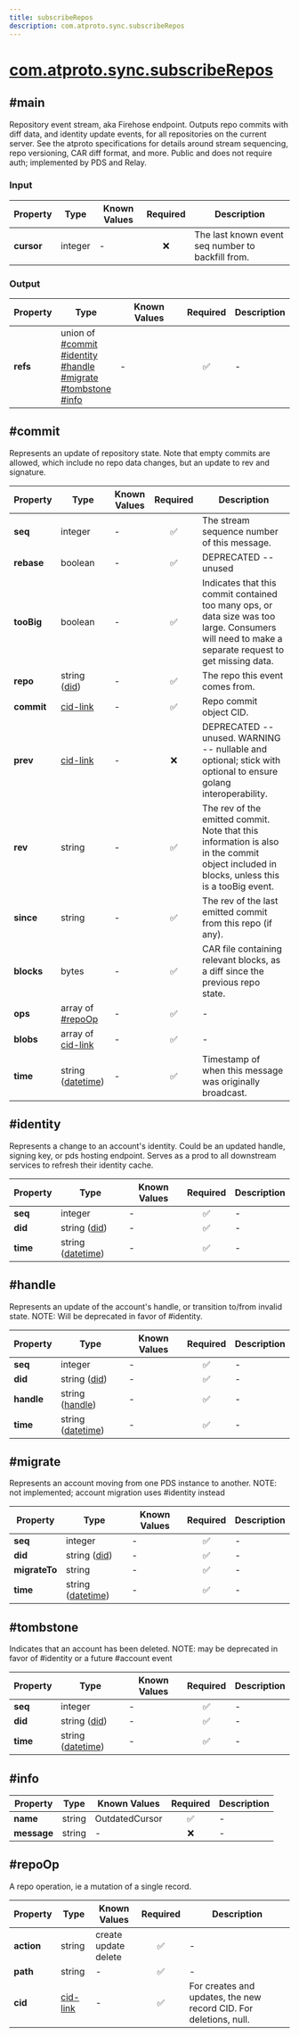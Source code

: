 ```yaml
---
title: subscribeRepos
description: com.atproto.sync.subscribeRepos
---
```


# [com.atproto.sync.subscribeRepos](https://github.com/myConsciousness/atproto.dart/blob/main/lexicons/com/atproto/sync/subscribeRepos.json)

## #main

Repository event stream, aka Firehose endpoint. Outputs repo commits with diff data, and identity update events, for all repositories on the current server. See the atproto specifications for details around stream sequencing, repo versioning, CAR diff format, and more. Public and does not require auth; implemented by PDS and Relay.

### Input

| Property | Type | Known Values | Required | Description |
| --- | --- | --- | :---: | --- |
| **cursor** | integer | - | ❌ | The last known event seq number to backfill from. |

### Output

| Property | Type | Known Values | Required | Description |
| --- | --- | --- | :---: | --- |
| **refs** | union of <br/>[#commit](#commit)<br/>[#identity](#identity)<br/>[#handle](#handle)<br/>[#migrate](#migrate)<br/>[#tombstone](#tombstone)<br/>[#info](#info) | - | ✅ | - |

## #commit

Represents an update of repository state. Note that empty commits are allowed, which include no repo data changes, but an update to rev and signature.

| Property | Type | Known Values | Required | Description |
| --- | --- | --- | :---: | --- |
| **seq** | integer | - | ✅ | The stream sequence number of this message. |
| **rebase** | boolean | - | ✅ | DEPRECATED -- unused |
| **tooBig** | boolean | - | ✅ | Indicates that this commit contained too many ops, or data size was too large. Consumers will need to make a separate request to get missing data. |
| **repo** | string ([did](https://atproto.com/specs/did)) | - | ✅ | The repo this event comes from. |
| **commit** | [cid-link](https://atproto.com/specs/repository#cid-formats) | - | ✅ | Repo commit object CID. |
| **prev** | [cid-link](https://atproto.com/specs/repository#cid-formats) | - | ❌ | DEPRECATED -- unused. WARNING -- nullable and optional; stick with optional to ensure golang interoperability. |
| **rev** | string | - | ✅ | The rev of the emitted commit. Note that this information is also in the commit object included in blocks, unless this is a tooBig event. |
| **since** | string | - | ✅ | The rev of the last emitted commit from this repo (if any). |
| **blocks** | bytes | - | ✅ | CAR file containing relevant blocks, as a diff since the previous repo state. |
| **ops** | array of [#repoOp](#repoop) | - | ✅ | - |
| **blobs** | array of [cid-link](https://atproto.com/specs/repository#cid-formats) | - | ✅ | - |
| **time** | string ([datetime](https://atproto.com/specs/lexicon#datetime)) | - | ✅ | Timestamp of when this message was originally broadcast. |

## #identity

Represents a change to an account's identity. Could be an updated handle, signing key, or pds hosting endpoint. Serves as a prod to all downstream services to refresh their identity cache.

| Property | Type | Known Values | Required | Description |
| --- | --- | --- | :---: | --- |
| **seq** | integer | - | ✅ | - |
| **did** | string ([did](https://atproto.com/specs/did)) | - | ✅ | - |
| **time** | string ([datetime](https://atproto.com/specs/lexicon#datetime)) | - | ✅ | - |

## #handle

Represents an update of the account's handle, or transition to/from invalid state. NOTE: Will be deprecated in favor of #identity.

| Property | Type | Known Values | Required | Description |
| --- | --- | --- | :---: | --- |
| **seq** | integer | - | ✅ | - |
| **did** | string ([did](https://atproto.com/specs/did)) | - | ✅ | - |
| **handle** | string ([handle](https://atproto.com/specs/handle)) | - | ✅ | - |
| **time** | string ([datetime](https://atproto.com/specs/lexicon#datetime)) | - | ✅ | - |

## #migrate

Represents an account moving from one PDS instance to another. NOTE: not implemented; account migration uses #identity instead

| Property | Type | Known Values | Required | Description |
| --- | --- | --- | :---: | --- |
| **seq** | integer | - | ✅ | - |
| **did** | string ([did](https://atproto.com/specs/did)) | - | ✅ | - |
| **migrateTo** | string | - | ✅ | - |
| **time** | string ([datetime](https://atproto.com/specs/lexicon#datetime)) | - | ✅ | - |

## #tombstone

Indicates that an account has been deleted. NOTE: may be deprecated in favor of #identity or a future #account event

| Property | Type | Known Values | Required | Description |
| --- | --- | --- | :---: | --- |
| **seq** | integer | - | ✅ | - |
| **did** | string ([did](https://atproto.com/specs/did)) | - | ✅ | - |
| **time** | string ([datetime](https://atproto.com/specs/lexicon#datetime)) | - | ✅ | - |

## #info

| Property | Type | Known Values | Required | Description |
| --- | --- | --- | :---: | --- |
| **name** | string | OutdatedCursor | ✅ | - |
| **message** | string | - | ❌ | - |

## #repoOp

A repo operation, ie a mutation of a single record.

| Property | Type | Known Values | Required | Description |
| --- | --- | --- | :---: | --- |
| **action** | string | create<br/>update<br/>delete | ✅ | - |
| **path** | string | - | ✅ | - |
| **cid** | [cid-link](https://atproto.com/specs/repository#cid-formats) | - | ✅ | For creates and updates, the new record CID. For deletions, null. |

